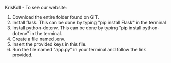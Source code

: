 KrisKoll - 
To see our website:
1) Download the entire folder found on GIT.
2) Install flask. This can be done by typing "pip install Flask" in the terminal
3) Install python-dotenv. This can be done by typing "pip install python-dotenv" in the terminal.
4) Create a file named .env.
5) Insert the provided keys in this file.
6) Run the file named "app.py" in your terminal and follow the link provided. 

